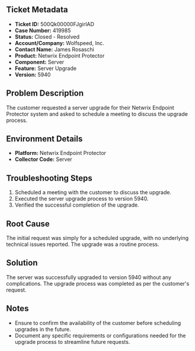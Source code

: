 ## Ticket Metadata
- **Ticket ID:** 500Qk00000FJgirIAD
- **Case Number:** 419985
- **Status:** Closed - Resolved
- **Account/Company:** Wolfspeed, Inc.
- **Contact Name:** James Rosaschi
- **Product:** Netwrix Endpoint Protector
- **Component:** Server
- **Feature:** Server Upgrade
- **Version:** 5940

## Problem Description
The customer requested a server upgrade for their Netwrix Endpoint Protector system and asked to schedule a meeting to discuss the upgrade process.

## Environment Details
- **Platform:** Netwrix Endpoint Protector
- **Collector Code:** Server

## Troubleshooting Steps
1. Scheduled a meeting with the customer to discuss the upgrade.
2. Executed the server upgrade process to version 5940.
3. Verified the successful completion of the upgrade.

## Root Cause
The initial request was simply for a scheduled upgrade, with no underlying technical issues reported. The upgrade was a routine process.

## Solution
The server was successfully upgraded to version 5940 without any complications. The upgrade process was completed as per the customer's request.

## Notes
- Ensure to confirm the availability of the customer before scheduling upgrades in the future.
- Document any specific requirements or configurations needed for the upgrade process to streamline future requests.